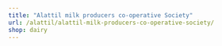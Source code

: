 ```yaml
---
title: "Alattil milk producers co-operative Society"
url: /alattil/alattil-milk-producers-co-operative-society/
shop: dairy
---
```

